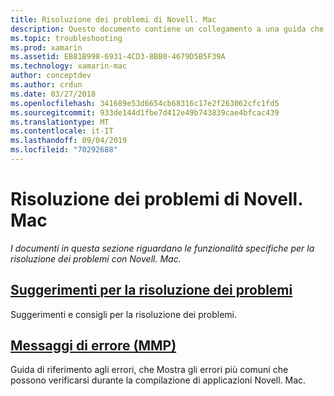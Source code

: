 ```yaml
---
title: Risoluzione dei problemi di Novell. Mac
description: Questo documento contiene un collegamento a una guida che descrive i suggerimenti generali per la risoluzione dei problemi per lo sviluppo di Novell. Mac e un'altra guida in cui sono elencati gli errori generati da MMP, lo strumento che inserisce gli assembly in un'applicazione Mac.
ms.topic: troubleshooting
ms.prod: xamarin
ms.assetid: EB81B998-6931-4CD3-8BB0-4679D5B5F39A
ms.technology: xamarin-mac
author: conceptdev
ms.author: crdun
ms.date: 03/27/2018
ms.openlocfilehash: 341689e53d6654cb68316c17e2f263062cfc1fd5
ms.sourcegitcommit: 933de144d1fbe7d412e49b743839cae4bfcac439
ms.translationtype: MT
ms.contentlocale: it-IT
ms.lasthandoff: 09/04/2019
ms.locfileid: "70292688"
---
```

# <a name="xamarinmac-troubleshooting"></a>Risoluzione dei problemi di Novell. Mac 

_I documenti in questa sezione riguardano le funzionalità specifiche per la risoluzione dei problemi con Novell. Mac._

## <a name="troubleshooting-tipsmactroubleshootingtroubleshootingmd"></a>[Suggerimenti per la risoluzione dei problemi](~/mac/troubleshooting/troubleshooting.md)

Suggerimenti e consigli per la risoluzione dei problemi.

## <a name="errors-messages-mmpmactroubleshootingmmp-errorsmd"></a>[Messaggi di errore (MMP)](~/mac/troubleshooting/mmp-errors.md)

Guida di riferimento agli errori, che Mostra gli errori più comuni che possono verificarsi durante la compilazione di applicazioni Novell. Mac.

